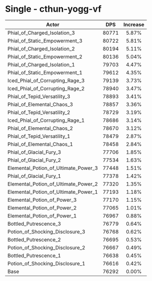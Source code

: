 # Single - cthun-yogg-vf
| Actor | DPS | Increase |
|---|:---:|:---:|
|Phial_of_Charged_Isolation_3|80771|5.87%|
|Phial_of_Static_Empowerment_3|80722|5.81%|
|Phial_of_Charged_Isolation_2|80194|5.11%|
|Phial_of_Static_Empowerment_2|80136|5.04%|
|Phial_of_Charged_Isolation_1|79703|4.47%|
|Phial_of_Static_Empowerment_1|79612|4.35%|
|Iced_Phial_of_Corrupting_Rage_3|79139|3.73%|
|Iced_Phial_of_Corrupting_Rage_2|78940|3.47%|
|Phial_of_Tepid_Versatility_3|78893|3.41%|
|Phial_of_Elemental_Chaos_3|78857|3.36%|
|Phial_of_Tepid_Versatility_2|78729|3.19%|
|Iced_Phial_of_Corrupting_Rage_1|78686|3.14%|
|Phial_of_Elemental_Chaos_2|78670|3.12%|
|Phial_of_Tepid_Versatility_1|78479|2.87%|
|Phial_of_Elemental_Chaos_1|78458|2.84%|
|Phial_of_Glacial_Fury_3|77706|1.85%|
|Phial_of_Glacial_Fury_2|77534|1.63%|
|Elemental_Potion_of_Ultimate_Power_3|77448|1.51%|
|Phial_of_Glacial_Fury_1|77378|1.42%|
|Elemental_Potion_of_Ultimate_Power_2|77320|1.35%|
|Elemental_Potion_of_Ultimate_Power_1|77193|1.18%|
|Elemental_Potion_of_Power_3|77170|1.15%|
|Elemental_Potion_of_Power_2|77065|1.01%|
|Elemental_Potion_of_Power_1|76967|0.88%|
|Bottled_Putrescence_3|76779|0.64%|
|Potion_of_Shocking_Disclosure_3|76768|0.62%|
|Bottled_Putrescence_2|76695|0.53%|
|Potion_of_Shocking_Disclosure_2|76667|0.49%|
|Bottled_Putrescence_1|76638|0.45%|
|Potion_of_Shocking_Disclosure_1|76616|0.42%|
|Base|76292|0.00%|
